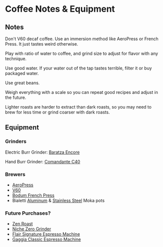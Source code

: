 # Coffee Notes & Equipment

## Notes

Don't V60 decaf coffee. Use an immersion method like AeroPress or French Press. It just tastes weird otherwise.

Play with ratio of water to coffee, and grind size to adjust for flavor with any technique.

Use good water. If your water out of the tap tastes terrible, filter it or buy packaged water.

Use great beans.

Weigh everything with a scale so you can repeat good recipes and adjust in the future.

Lighter roasts are harder to extract than dark roasts, so you may need to brew for less time or grind coarser with dark roasts.

## Equipment

### Grinders

Electric Burr Grinder: [Baratza Encore](https://www.amazon.com/Baratza-Encore-Conical-Coffee-Grinder/dp/B007F183LK/ref=as_li_ss_tl?ie=UTF8&linkCode=ll1&tag=chrisltd-20&linkId=506f78ac8127812a94bcf7c9032f63cd&language=en_US)

Hand Burr Grinder: [Comandante C40](https://comandantegrinder.com)

### Brewers

* [AeroPress](https://www.amazon.com/AeroPress-Coffee-Espresso-Maker-Bitterness/dp/B0047BIWSK?&linkCode=ll1&tag=chrisltd-20&linkId=1021f5e2a658f4b6f710681b16ba2e87&language=en_US&ref_=as_li_ss_tl)
* [V60](https://www.amazon.com/dp/B000P4D5F8?_encoding=UTF8&psc=1&linkCode=ll1&tag=chrisltd-20&linkId=44e4544c626aef91aed0e494d76848ae&language=en_US&ref_=as_li_ss_tl)
* [Bodum French Press](https://www.amazon.com/dp/B07HC22KQH/ref=as_li_ss_tl?th=1&linkCode=ll1&tag=chrisltd-20&linkId=293e67eae30293ca055e27cfe4905e7f&language=en_US)
* Bialetti [Aluminum](https://www.amazon.com/Original-Bialetti-Moka-Express-Stovetop/dp/B0000CF3Q6/ref=as_li_ss_tl?_encoding=UTF8&pd_rd_i=B0000CF3Q6&pd_rd_r=824f42e9-fc1d-45bb-8488-93ea1e090787&pd_rd_w=AZjCe&pd_rd_wg=ZqKzL&pf_rd_p=7b36d496-f366-4631-94d3-61b87b52511b&pf_rd_r=Q5E29HG6XRSEX1AX4S9K&psc=1&refRID=Q5E29HG6XRSEX1AX4S9K&linkCode=ll1&tag=chrisltd-20&linkId=1a5a84cd47ea5008269747552da37b5d&language=en_US) & [Stainless Steel](https://www.amazon.com/dp/B08556XV39?pd_rd_i=B07ZKZXM4B&pd_rd_w=Ahlpd&pf_rd_p=4269e1a0-a218-4fbd-9748-1cd337d2f2a5&pd_rd_wg=veWc3&pf_rd_r=QW0BRC2D0ZMVGC2X4KQ1&pd_rd_r=d3a9b097-a9a5-4eba-a072-b2ac24743af2&spLa=ZW5jcnlwdGVkUXVhbGlmaWVyPUEzSFFBU0lPTkhROUFWJmVuY3J5cHRlZElkPUEwODM2NjU5MzFDVU5SOVZUSjJKRyZlbmNyeXB0ZWRBZElkPUEwMTY2OTIzMUVYOUVYUDZJNVhTSyZ3aWRnZXROYW1lPXNwX2RldGFpbCZhY3Rpb249Y2xpY2tSZWRpcmVjdCZkb05vdExvZ0NsaWNrPXRydWU&th=1&linkCode=ll1&tag=chrisltd-20&linkId=df7a89b79ac98c5a8d3c40abd19b7e38&language=en_US&ref_=as_li_ss_tl) Moka pots

### Future Purchases?

* [Zen Roast](https://zenroast.co)
* [Niche Zero Grinder](https://www.nichecoffee.co.uk)
* [Flair Signature Espresso Machine](https://flairespresso.com/products/espresso-makers/flair-signature/)
* [Gaggia Classic Espresso Machine](https://www.amazon.com/Gaggia-14101-Semi-Automatic-Pannarello-Cappuccino/dp/B0001KOA4Q)

## 



